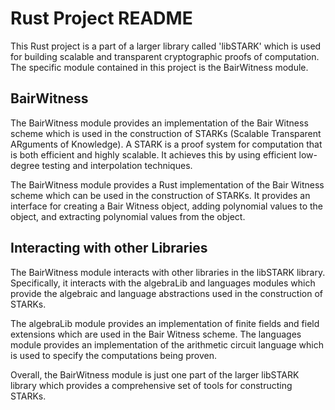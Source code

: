 # Rust Project README
This Rust project is a part of a larger library called 'libSTARK' which is used for building scalable and transparent cryptographic proofs of computation. The specific module contained in this project is the BairWitness module.

## BairWitness
The BairWitness module provides an implementation of the Bair Witness scheme which is used in the construction of STARKs (Scalable Transparent ARguments of Knowledge). A STARK is a proof system for computation that is both efficient and highly scalable. It achieves this by using efficient low-degree testing and interpolation techniques.

The BairWitness module provides a Rust implementation of the Bair Witness scheme which can be used in the construction of STARKs. It provides an interface for creating a Bair Witness object, adding polynomial values to the object, and extracting polynomial values from the object.

## Interacting with other Libraries
The BairWitness module interacts with other libraries in the libSTARK library. Specifically, it interacts with the algebraLib and languages modules which provide the algebraic and language abstractions used in the construction of STARKs.

The algebraLib module provides an implementation of finite fields and field extensions which are used in the Bair Witness scheme. The languages module provides an implementation of the arithmetic circuit language which is used to specify the computations being proven.

Overall, the BairWitness module is just one part of the larger libSTARK library which provides a comprehensive set of tools for constructing STARKs.


